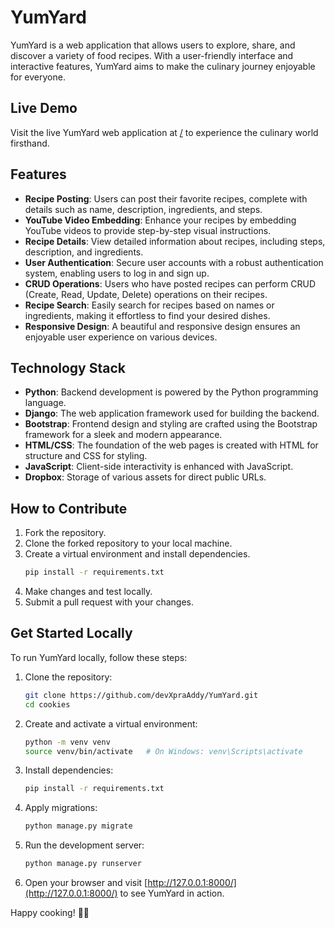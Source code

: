 # YumYard

YumYard is a web application that allows users to explore, share, and discover a variety of food recipes. With a user-friendly interface and interactive features, YumYard aims to make the culinary journey enjoyable for everyone.

## Live Demo

Visit the live YumYard web application at [/](/) to experience the culinary world firsthand.

## Features

- **Recipe Posting**: Users can post their favorite recipes, complete with details such as name, description, ingredients, and steps.
- **YouTube Video Embedding**: Enhance your recipes by embedding YouTube videos to provide step-by-step visual instructions.
- **Recipe Details**: View detailed information about recipes, including steps, description, and ingredients.
- **User Authentication**: Secure user accounts with a robust authentication system, enabling users to log in and sign up.
- **CRUD Operations**: Users who have posted recipes can perform CRUD (Create, Read, Update, Delete) operations on their recipes.
- **Recipe Search**: Easily search for recipes based on names or ingredients, making it effortless to find your desired dishes.
- **Responsive Design**: A beautiful and responsive design ensures an enjoyable user experience on various devices.

## Technology Stack

- **Python**: Backend development is powered by the Python programming language.
- **Django**: The web application framework used for building the backend.
- **Bootstrap**: Frontend design and styling are crafted using the Bootstrap framework for a sleek and modern appearance.
- **HTML/CSS**: The foundation of the web pages is created with HTML for structure and CSS for styling.
- **JavaScript**: Client-side interactivity is enhanced with JavaScript.
- **Dropbox**: Storage of various assets for direct public URLs.

## How to Contribute

1. Fork the repository.
2. Clone the forked repository to your local machine.
3. Create a virtual environment and install dependencies.
   ```bash
   pip install -r requirements.txt
   ```
4. Make changes and test locally.
5. Submit a pull request with your changes.

## Get Started Locally

To run YumYard locally, follow these steps:

1. Clone the repository:

   ```bash
   git clone https://github.com/devXpraAddy/YumYard.git
   cd cookies
   ```

2. Create and activate a virtual environment:

   ```bash
   python -m venv venv
   source venv/bin/activate   # On Windows: venv\Scripts\activate
   ```

3. Install dependencies:

   ```bash
   pip install -r requirements.txt
   ```

4. Apply migrations:

   ```bash
   python manage.py migrate
   ```

5. Run the development server:

   ```bash
   python manage.py runserver
   ```

6. Open your browser and visit [http://127.0.0.1:8000/](http://127.0.0.1:8000/) to see YumYard in action.

Happy cooking! 🍪🍲
